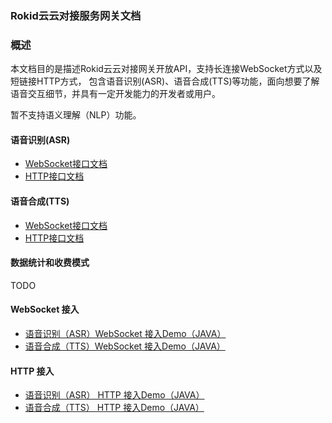 ### Rokid云云对接服务网关文档

### 概述

本文档目的是描述Rokid云云对接网关开放API，支持长连接WebSocket方式以及短链接HTTP方式，
包含语音识别(ASR)、语音合成(TTS)等功能，面向想要了解语音交互细节，并具有一定开发能力的开发者或用户。

暂不支持语义理解（NLP）功能。



#### 语音识别(ASR)
 - [WebSocket接口文档](https://developer.rokid.com/docs/3-ApiReference/mapi-doc/gw-ws-asr-api.html)
 - [HTTP接口文档](https://developer.rokid.com/docs/3-ApiReference/mapi-doc/gw-http-asr-api.html)



#### 语音合成(TTS)
 - [WebSocket接口文档](https://developer.rokid.com/docs/3-ApiReference/mapi-doc/gw-ws-tts-api.html)
 - [HTTP接口文档](https://developer.rokid.com/docs/3-ApiReference/mapi-doc/gw-http-tts-api.html)

#### 数据统计和收费模式
  TODO


#### WebSocket 接入
- [语音识别（ASR）WebSocket 接入Demo（JAVA）](https://github.com/Rokid/mapi-demo-outer/blob/master/src/main/java/com/rokid/open/mapi/demo/demo/WebSocketAsrDemo.java)
- [ 语音合成（TTS）WebSocket 接入Demo（JAVA）](https://github.com/Rokid/mapi-demo-outer/blob/master/src/main/java/com/rokid/open/mapi/demo/demo/WebSocketTtsDemo.java)

#### HTTP 接入
- [ 语音识别（ASR） HTTP 接入Demo（JAVA）](https://github.com/Rokid/mapi-demo-outer/blob/master/src/main/java/com/rokid/open/mapi/demo/demo/HttpAsrDemo.java)
- [ 语音合成（TTS） HTTP 接入Demo（JAVA）](https://github.com/Rokid/mapi-demo-outer/blob/master/src/main/java/com/rokid/open/mapi/demo/demo/HttpTtsDemo.java)